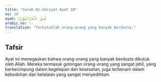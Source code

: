 ```yaml
---
title: "Surah Az-Zariyat Ayat 10"
no: 10
ayah: قُتِلَ الْخَرَّاصُوْنَۙ
arabic_no: ١٠
translation: "Terkutuklah orang-orang yang banyak berdusta,"
---
```


## Tafsir

Ayat ini menegaskan bahwa orang-orang yang banyak berdusta dikutuk oleh Allah. Mereka termasuk golongan orang-orang yang sangat jahil, yang berkecimpung dalam kegelapan dan kesesatan, juga terbenam dalam kebodohan dan kelalaian yang sangat menyedihkan.
